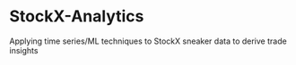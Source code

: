 # StockX-Analytics
Applying time series/ML techniques to StockX sneaker data to derive trade insights
